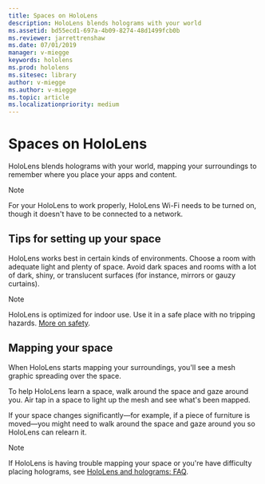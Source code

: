 ```yaml
---
title: Spaces on HoloLens
description: HoloLens blends holograms with your world
ms.assetid: bd55ecd1-697a-4b09-8274-48d1499fcb0b
ms.reviewer: jarrettrenshaw
ms.date: 07/01/2019
manager: v-miegge
keywords: hololens
ms.prod: hololens
ms.sitesec: library
author: v-miegge
ms.author: v-miegge
ms.topic: article
ms.localizationpriority: medium
---
```


# Spaces on HoloLens

HoloLens blends holograms with your world, mapping your surroundings to remember where you place your apps and content.

>[!NOTE]
>For your HoloLens to work properly, HoloLens Wi-Fi needs to be turned on, though it doesn't have to be connected to a network.

## Tips for setting up your space

HoloLens works best in certain kinds of environments. Choose a room with adequate light and plenty of space. Avoid dark spaces and rooms with a lot of dark, shiny, or translucent surfaces (for instance, mirrors or gauzy curtains).

>[!NOTE]
>HoloLens is optimized for indoor use. Use it in a safe place with no tripping hazards. [More on safety](https://support.microsoft.com/help/4023454/safety-information).

## Mapping your space

When HoloLens starts mapping your surroundings, you'll see a mesh graphic spreading over the space.

To help HoloLens learn a space, walk around the space and gaze around you. Air tap in a space to light up the mesh and see what's been mapped.

If your space changes significantly—for example, if a piece of furniture is moved—you might need to walk around the space and gaze around you so HoloLens can relearn it.

>[!NOTE]
>If HoloLens is having trouble mapping your space or you're have difficulty placing holograms, see [HoloLens and holograms: FAQ](https://support.microsoft.com/help/13456/hololens-and-holograms-faq).
